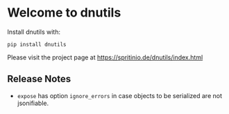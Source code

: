 Welcome to dnutils
==================

Install dnutils with:

    pip install dnutils

Please visit the project page at
https://spritinio.de/dnutils/index.html

Release Notes
-------------

* ``expose`` has option ``ignore_errors`` in case objects to be serialized are not jsonifiable.